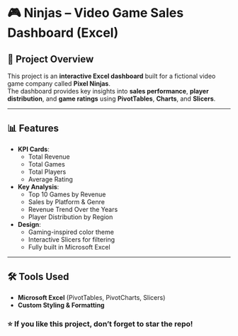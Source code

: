 # 🎮  Ninjas – Video Game Sales Dashboard (Excel)

## 📌 Project Overview
This project is an **interactive Excel dashboard** built for a fictional video game company called **Pixel Ninjas**.  
The dashboard provides key insights into **sales performance**, **player distribution**, and **game ratings** using **PivotTables**, **Charts**, and **Slicers**.

---

## 📊 Features
- **KPI Cards**:
  - Total Revenue
  - Total Games
  - Total Players
  - Average Rating
- **Key Analysis**:
  - Top 10 Games by Revenue
  - Sales by Platform & Genre
  - Revenue Trend Over the Years
  - Player Distribution by Region
- **Design**:
  - Gaming-inspired color theme
  - Interactive Slicers for filtering
  - Fully built in Microsoft Excel

---

## 🛠 Tools Used
- **Microsoft Excel** (PivotTables, PivotCharts, Slicers)
- **Custom Styling & Formatting**



### ⭐ If you like this project, don’t forget to star the repo!
